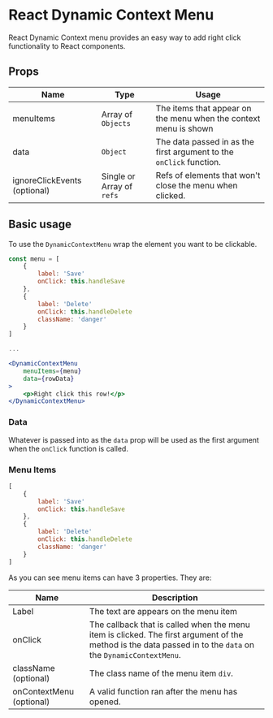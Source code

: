 # React Dynamic Context Menu

React Dynamic Context menu provides an easy way to add right click functionality to React components.

## Props
| Name | Type | Usage |
| --- | --- | --- |
| menuItems | Array of `Objects` | The items that appear on the menu when the context menu is shown |
| data | `Object` | The data passed in as the first argument to the `onClick` function. |
| ignoreClickEvents (optional) | Single or Array of `refs` | Refs of elements that won't close the menu when clicked.

## Basic usage
To use the `DynamicContextMenu` wrap the element you want to be clickable.

```jsx
const menu = [
	{
		label: 'Save'
		onClick: this.handleSave
	},
	{
		label: 'Delete'
		onClick: this.handleDelete
		className: 'danger'
	}
]

...

<DynamicContextMenu
	menuItems={menu}
	data={rowData}
>
	<p>Right click this row!</p>
</DynamicContextMenu>
```

### Data
Whatever is passed into as the `data` prop will be used as the first argument when the `onClick` function is called.


### Menu Items
```js
[
	{
		label: 'Save'
		onClick: this.handleSave
	},
	{
		label: 'Delete'
		onClick: this.handleDelete
		className: 'danger'
	}
]
```

As you can see menu items can have 3 properties. They are:

| Name | Description |
| --- | --- |
| Label | The text are appears on the menu item |
| onClick | The callback that is called when the menu item is clicked. The first argument of the method is the data passed in to the `data` on the `DynamicContextMenu`. |
| className (optional)| The class name of the menu item `div`. |
| onContextMenu (optional)| A valid function ran after the menu has opened. |
